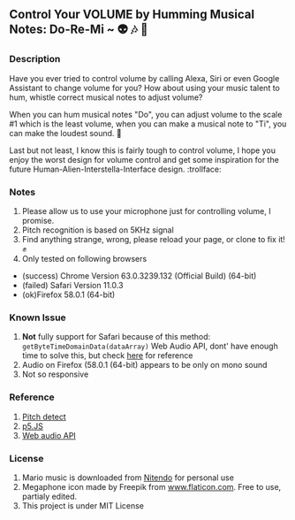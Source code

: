 ## Control Your VOLUME by Humming Musical Notes: Do-Re-Mi ~ :alien: :notes: :mega:

### Description
Have you ever tried to control volume by calling Alexa, Siri or even Google Assistant to change volume for you? How about using your music talent to hum, whistle correct musical notes to adjust volume? 

When you can hum musical notes "Do", you can adjust volume to the scale #1 which is the least volume, when you can make a musical note to "Ti", you can make the loudest sound. :musical_keyboard: 

Last but not least, I know this is fairly tough to control volume, I hope you enjoy the worst design for volume control and get some inspiration for the future Human-Alien-Interstella-Interface design. :trollface:

### Notes
1. Please allow us to use your microphone just for controlling volume, I promise.
1. Pitch recognition is based on 5KHz signal 
2. Find anything strange, wrong, please reload your page, or clone to fix it! :fist:
3. Only tested on following browsers
 - (success) Chrome Version 63.0.3239.132 (Official Build) (64-bit)
 - (failed) Safari Version 11.0.3 
 - (ok)Firefox 58.0.1 (64-bit) 

### Known Issue
1. **Not** fully support for Safari because of this method: `getByteTimeDomainData(dataArray)` Web Audio API, dont' have enough time to solve this, but check [here](https://developer.mozilla.org/en-US/docs/Web/API/AnalyserNode/getByteTimeDomainData) for reference
2. Audio on Firefox (58.0.1 (64-bit) appears to be only on mono sound
3. Not so responsive


### Reference
1. [Pitch detect](https://github.com/cwilso/PitchDetect)
2. [p5.JS](https://p5js.org/)
3. [Web audio API](https://developer.mozilla.org/docs/Web_Audio_API)


### License
1. Mario music is downloaded from [Nitendo](https://play.nintendo.com/activities/downloads/exclusive-download-super-mario-bros-song/) for personal use
2. Megaphone icon made by Freepik from www.flaticon.com. Free to use, partialy edited.  
2. This project is under MIT License


